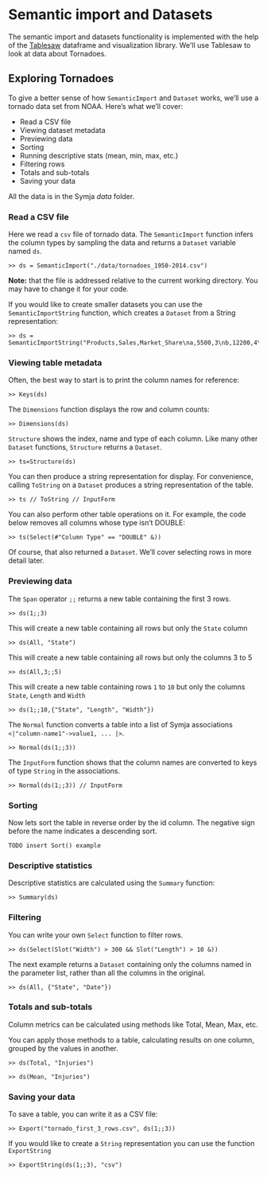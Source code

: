 # Semantic import and Datasets

The semantic import and datasets functionality is implemented with the help of the [Tablesaw](https://github.com/jtablesaw/tablesaw) dataframe and visualization library. We'll use Tablesaw to look at data about Tornadoes.  

## Exploring Tornadoes 

To give a better sense of how `SemanticImport` and `Dataset` works, we’ll use a tornado data set from NOAA. Here’s what we’ll cover:

* Read a CSV file
* Viewing dataset metadata
* Previewing data
* Sorting
* Running descriptive stats (mean, min, max, etc.) 
* Filtering rows
* Totals and sub-totals
* Saving your data

All the data is in the Symja *data* folder.  

### Read a CSV file

Here we read a `csv` file of tornado data. The `SemanticImport` function infers the column types by sampling the data and returns a `Dataset` variable named `ds`.

```
>> ds = SemanticImport("./data/tornadoes_1950-2014.csv")
```

**Note:** that the file is addressed relative to the current working directory. You may have to change it for your code. 

If you would like to create smaller datasets you can use the `SemanticImportString` function, which creates a `Dataset` from a String representation:

```
>> ds = SemanticImportString("Products,Sales,Market_Share\na,5500,3\nb,12200,4\nc,60000,33")
```

### Viewing table metadata

Often, the best way to start is to print the column names for reference:

```
>> Keys(ds)
```

The `Dimensions` function displays the row and column counts:

```
>> Dimensions(ds)
```

`Structure` shows the index, name and type of each column. Like many other `Dataset` functions, `Structure` returns a `Dataset`.

```
>> ts=Structure(ds)
```

You can then produce a string representation for display. For convenience, calling `ToString` on a `Dataset` produces a string representation of the table. 

```
>> ts // ToString // InputForm
```

You can also perform other table operations on it. For example, the code below removes all columns whose type isn’t DOUBLE:
            
```
>> ts(Select(#"Column Type" == "DOUBLE" &))
```

Of course, that also returned a `Dataset`. We’ll cover selecting rows in more detail later.

### Previewing data

The `Span` operator `;;` returns a new table containing the first 3 rows.
        
```
>> ds(1;;3)
```

This will create a new table containing all rows but only the `State` column

```
>> ds(All, "State")
```

This will create a new table containing all rows but only the columns 3 to 5

```
>> ds(All,3;;5)
```

This will create a new table containing rows `1` to `10` but only the columns `State`, `Length` and `Width`

```
>> ds(1;;10,{"State", "Length", "Width"})
```

The `Normal` function converts a table into a list of Symja associations `<|"column-name1"->value1, ... |>`.

```
>> Normal(ds(1;;3))
```

The `InputForm` function shows that the column names are converted to keys of type `String` in the associations.

```
>> Normal(ds(1;;3)) // InputForm
```

### Sorting

Now lets sort the table in reverse order by the id column. The negative sign before the name indicates a descending sort.

```
TODO insert Sort() example
```

### Descriptive statistics

Descriptive statistics are calculated using the `Summary` function:

```
>> Summary(ds) 
```

### Filtering

You can write your own `Select` function to filter rows.

```
>> ds(Select(Slot("Width") > 300 && Slot("Length") > 10 &))
```

The next example returns a `Dataset` containing only the columns named in the parameter list, rather than all the columns in the original.

```
>> ds(All, {"State", "Date"})
```

### Totals and sub-totals

Column metrics can be calculated using methods like Total, Mean, Max, etc.

You can apply those methods to a table, calculating results on one column, grouped by the values in another.

```
>> ds(Total, "Injuries")

>> ds(Mean, "Injuries")
```

### Saving your data

To save a table, you can write it as a CSV file:

```
>> Export("tornado_first_3_rows.csv", ds(1;;3)) 
```

If you would like to create a `String` representation you can use the function `ExportString`

```
>> ExportString(ds(1;;3), "csv")
```